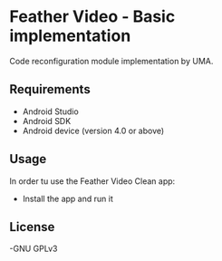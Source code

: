 # Feather Video - Basic implementation

Code reconfiguration module implementation by UMA.

## Requirements

- Android Studio
- Android SDK
- Android device (version 4.0 or above)

## Usage

In order tu use the Feather Video Clean app:

- Install the app and run it

## License

-GNU GPLv3